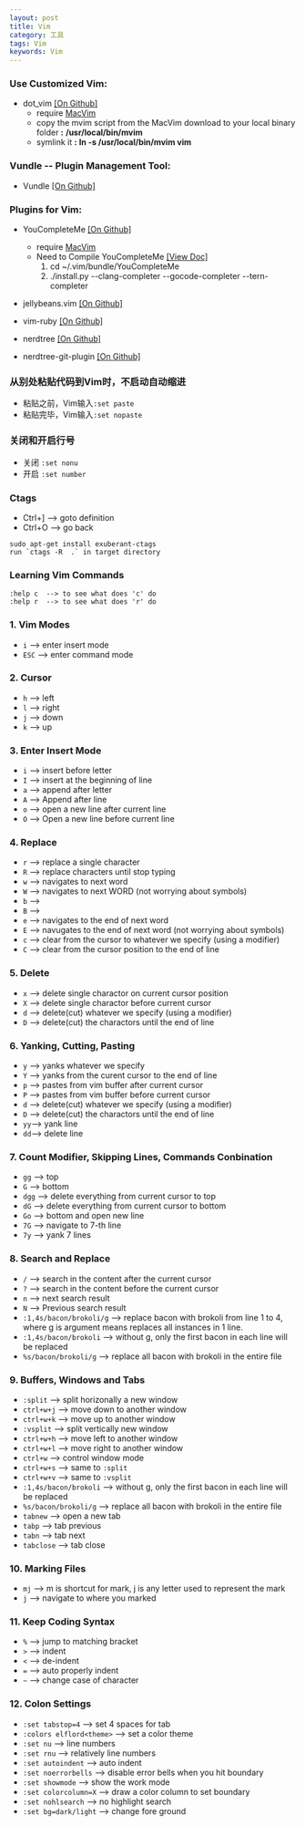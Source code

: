 ```yaml
---
layout: post
title: Vim
category: 工具
tags: Vim
keywords: Vim
---
```




### Use Customized Vim:
* dot_vim  [[On Github]](https://github.com/mutewinter/dot_vim)
  - require [MacVim](https://github.com/macvim-dev/macvim/releases)
  - copy the mvim script from the MacVim download to your local binary folder **:** **/usr/local/bin/mvim**
  - symlink it **:** **ln -s /usr/local/bin/mvim vim**

### Vundle -- Plugin Management Tool:
* Vundle  [[On Github]](https://github.com/VundleVim/Vundle.vim)

### Plugins for Vim:

* YouCompleteMe  [[On Github]](https://github.com/Valloric/YouCompleteMe)
  - require [MacVim](https://github.com/macvim-dev/macvim/releases)
  * Need to Compile YouCompleteMe [[View Doc]](https://valloric.github.io/YouCompleteMe/)
    1. cd ~/.vim/bundle/YouCompleteMe
    2. ./install.py --clang-completer --gocode-completer --tern-completer

* jellybeans.vim [[On Github]](https://github.com/nanotech/jellybeans.vim)
* vim-ruby [[On Github]](https://github.com/vim-ruby/vim-ruby)
* nerdtree [[On Github]](https://github.com/scrooloose/nerdtree)
* nerdtree-git-plugin [[On Github]](https://github.com/Xuyuanp/nerdtree-git-plugin)

### 从别处粘贴代码到Vim时，不启动自动缩进

* 粘贴之前，Vim输入`:set paste`
* 粘贴完毕，Vim输入`:set nopaste`

### 关闭和开启行号
* 关闭 `:set nonu`
* 开启 `:set number`

### Ctags

* Ctrl+] --> goto definition
* Ctrl+O --> go back

```
sudo apt-get install exuberant-ctags
run `ctags -R  .` in target directory
```

### Learning Vim Commands

```
:help c  --> to see what does 'c' do
:help r  --> to see what does 'r' do
```

### 1. Vim Modes
* `i`   --> enter insert mode
* `ESC` --> enter command mode

### 2. Cursor
* `h`   --> left
* `l`   --> right
* `j`   --> down
* `k`   --> up

### 3. Enter Insert Mode
* `i` --> insert before letter
* `I` --> insert at the beginning of line
* `a` --> append after letter
* `A` --> Append after line
* `o` --> open a new line after current line
* `O` --> Open a new line before current line

### 4. Replace
* `r` --> replace a single character
* `R` --> replace characters until stop typing
* `w` --> navigates to next word
* `W` --> navigates to next WORD (not worrying about symbols)
* `b` -->
* `B` -->
* `e` --> navigates to the end of next word
* `E` --> navugates to the end of next word (not worrying about symbols)
* `c` --> clear from the cursor to whatever we specify (using a modifier)
* `C` --> clear from the cursor position to the end of line

### 5. Delete
* `x` --> delete single charactor on current cursor position
* `X` --> delete single charactor before current cursor
* `d` --> delete(cut) whatever we specify (using a modifier)
* `D` --> delete(cut) the charactors until the end of line

### 6. Yanking, Cutting, Pasting
* `y` --> yanks whatever we specify
* `Y` --> yanks from the curent cursor to the end of line
* `p` --> pastes from vim buffer after current cursor
* `P` --> pastes from vim buffer before current cursor
* `d` --> delete(cut) whatever we specify (using a modifier)
* `D` --> delete(cut) the charactors until the end of line
* `yy`--> yank line
* `dd`--> delete line

### 7. Count Modifier, Skipping Lines, Commands Conbination
* `gg` --> top
* `G`  --> bottom
* `dgg` --> delete everything from current cursor to top
* `dG`  --> delete everything from current cursor to bottom
* `Go` --> bottom and open new line
* `7G` --> navigate to 7-th line
* `7y` --> yank 7 lines

### 8. Search and Replace
* `/` --> search in the content after the current cursor
* `?` --> search in the content before the current cursor
* `n` --> next search result
* `N` --> Previous search result
* `:1,4s/bacon/brokoli/g` --> replace bacon with brokoli from line 1 to 4, where g is argument means replaces all instances in 1 line.
* `:1,4s/bacon/brokoli` --> without g, only the first bacon in each line will be replaced
* `%s/bacon/brokoli/g` --> replace all bacon with brokoli in the entire file

### 9. Buffers, Windows and Tabs
* `:split`   --> split horizonally a new window
* `ctrl+w+j` --> move down to another window
* `ctrl+w+k` --> move up to another window
* `:vsplit`  --> split vertically new window
* `ctrl+w+h` --> move left to another window
* `ctrl+w+l` --> move right to another window
* `ctrl+w`   --> control window mode
* `ctrl+w+s` --> same to `:split`
* `ctrl+w+v` --> same to `:vsplit`
* `:1,4s/bacon/brokoli` --> without g, only the first bacon in each line will be replaced
* `%s/bacon/brokoli/g` --> replace all bacon with brokoli in the entire file
* `tabnew` --> open a new tab
* `tabp`   --> tab previous
* `tabn`   --> tab next
* `tabclose`  --> tab close

### 10. Marking Files
* `mj` --> m is shortcut for mark, j is any letter used to represent the mark
* `j` --> navigate to where you marked

### 11. Keep Coding Syntax
* `%` --> jump to matching bracket
* `>` --> indent
* `<` --> de-indent
* `=` --> auto properly indent
* `~` --> change case of character

### 12. Colon Settings
* `:set tabstop=4`  --> set 4 spaces for tab
* `:colors elflord<theme>`  --> set a color theme
* `:set nu`  --> line numbers
* `:set rnu` --> relatively line numbers
* `:set autoindent` --> auto indent
* `:set noerrorbells`  --> disable error bells when you hit boundary
* `:set showmode` --> show the work mode
* `:set colorcolumn=X` --> draw a color column to set boundary
* `:set nohlsearch` --> no highlight search
* `:set bg=dark/light` --> change fore ground


